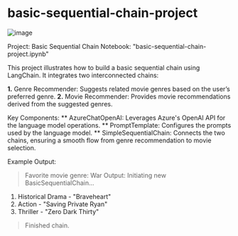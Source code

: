 # basic-sequential-chain-project
![image](https://github.com/user-attachments/assets/847aee44-bb0f-416b-9a15-f766a1556588)

Project: Basic Sequential Chain
Notebook: "basic-sequential-chain-project.ipynb"

This project illustrates how to build a basic sequential chain using LangChain. It integrates two interconnected chains:

**1.**
Genre Recommender: Suggests related movie genres based on the user’s preferred genre.
**2.**
Movie Recommender: Provides movie recommendations derived from the suggested genres.

Key Components:
** AzureChatOpenAI: Leverages Azure's OpenAI API for the language model operations.
** PromptTemplate: Configures the prompts used by the language model.
** SimpleSequentialChain: Connects the two chains, ensuring a smooth flow from genre recommendation to movie selection.

Example Output:
> Favorite movie genre: War
Output:
> Initiating new BasicSequentialChain...
1. Historical Drama - "Braveheart"
2. Action - "Saving Private Ryan"
3. Thriller - "Zero Dark Thirty"
> Finished chain.  

